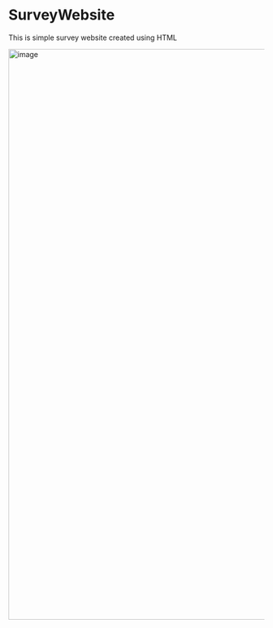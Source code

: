 # SurveyWebsite
This is simple survey website created using HTML

<img width="1121" alt="image" src="https://github.com/madgulas/SurveyWebsite/assets/26848691/d8504e0d-2821-49fe-9818-83a081558032">
